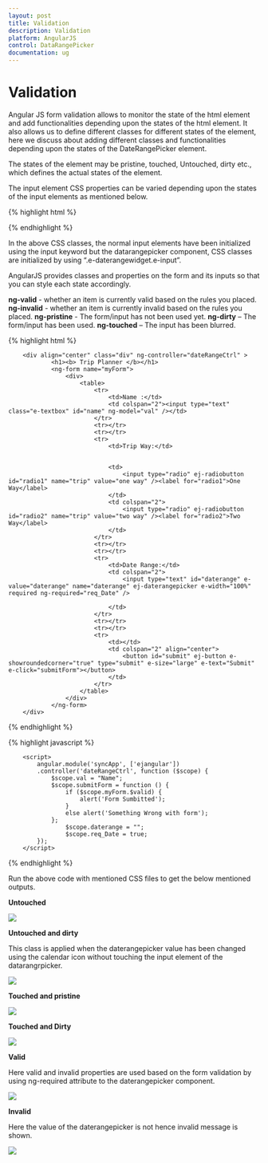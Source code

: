 ```yaml
---
layout: post
title: Validation
description: Validation
platform: AngularJS
control: DataRangePicker
documentation: ug
---
```

# Validation

Angular JS form validation allows to monitor the state of the html element and add functionalities depending upon the states of the html element. It also allows us to define different classes for different states of the element, here we discuss about adding different classes and functionalities depending upon the states of the DateRangePicker element.

The states of the element may be pristine, touched, Untouched, dirty etc., which defines the actual states of the element.
 
The input element CSS properties can be varied depending upon the states of the input elements
as mentioned below.

{% highlight html %}

<style>   
     .e-daterangewidget.e-input.ng-touched.ng-pristine, input.ng-touched.ng-pristine {
            background-color: lightgray;
        }

        .e-daterangewidget.e-input.ng-touched.ng-dirty, input.ng-touched.ng-dirty {
            background-color: lightsteelblue;
        }

        .e-daterangewidget.e-input.ng-untouched, input.ng-untouched  {
            background-color: lightyellow;
        }

        .e-daterangewidget.e-input.ng-untouched.ng-dirty {
                background-color: lightcyan;
            }
</style>

{% endhighlight %}

In the above CSS classes, the normal input elements have been initialized using the input keyword but the datarangepicker component, CSS classes are initialized by using “.e-daterangewidget.e-input”. 

AngularJS provides classes and properties on the form and its inputs so that you can style each state accordingly.

**ng-valid**    - whether an item is currently valid based on the rules you placed.
**ng-invalid**  - whether an item is currently invalid based on the rules you placed.
**ng-pristine** - The form/input has not been used yet.
**ng-dirty**    – The form/input has been used.
**ng-touched**  – The input has been blurred.

{% highlight html %}

        <div align="center" class="div" ng-controller="dateRangeCtrl" >
                <h1><b> Trip Planner </b></h1>
                <ng-form name="myForm">
                    <div>
                        <table>
                            <tr>
                                <td>Name :</td>
                                <td colspan="2"><input type="text" class="e-textbox" id="name" ng-model="val" /></td>
                            </tr>
                            <tr></tr>
                            <tr></tr>
                            <tr>
                                <td>Trip Way:</td>


                                <td>
                                    <input type="radio" ej-radiobutton id="radio1" name="trip" value="one way" /><label for="radio1">One Way</label>
                                </td>
                                <td colspan="2">
                                    <input type="radio" ej-radiobutton id="radio2" name="trip" value="two way" /><label for="radio2">Two Way</label>
                                </td>
                            </tr>
                            <tr></tr>
                            <tr></tr>
                            <tr>
                                <td>Date Range:</td>
                                <td colspan="2">
                                    <input type="text" id="daterange" e-value="daterange" name="daterange" ej-daterangepicker e-width="100%" required ng-required="req_Date" />

                                </td>
                            </tr>
                            <tr></tr>
                            <tr></tr>
                            <tr>
                                <td></td>
                                <td colspan="2" align="center">
                                    <button id="submit" ej-button e-showroundedcorner="true" type="submit" e-size="large" e-text="Submit" e-click="submitForm"></button>
                                </td>
                            </tr>
                        </table>
                    </div>
                </ng-form>
        </div>

{% endhighlight %}

{% highlight javascript %}

        <script>
            angular.module('syncApp', ['ejangular'])
            .controller('dateRangeCtrl', function ($scope) {
                $scope.val = "Name";
                $scope.submitForm = function () {
                    if ($scope.myForm.$valid) {
                        alert('Form Sumbitted');
                    }
                    else alert('Something Wrong with form');
                };
                    $scope.daterange = "";
                    $scope.req_Date = true;
            });
        </script>

{% endhighlight %}

Run the above code with mentioned CSS files to get the below mentioned outputs.

**Untouched**

![](validation_images/untouched.png)

**Untouched and dirty**

This class is applied when the daterangepicker value has been changed using the calendar icon without touching the input element of the datarangrpicker.

![](validation_images/untouched-dirty.png)

**Touched and pristine**

![](validation_images/touched-pristine.png)

**Touched and Dirty**

![](validation_images/touched-dirty.png)

**Valid**

Here valid and invalid properties are used based on the form validation by using ng-required attribute to the daterangepicker component.

![](validation_images/valid.png)

**Invalid**

Here the value of the daterangepicker is not hence invalid message is shown.

![](validation_images/invalid.png)

